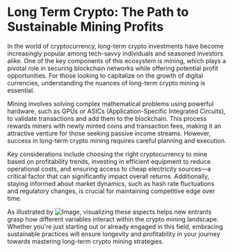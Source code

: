 # Long Term Crypto: The Path to Sustainable Mining Profits

In the world of cryptocurrency, long-term crypto investments have become increasingly popular among tech-savvy individuals and seasoned investors alike. One of the key components of this ecosystem is mining, which plays a pivotal role in securing blockchain networks while offering potential profit opportunities. For those looking to capitalize on the growth of digital currencies, understanding the nuances of long-term crypto mining is essential.

Mining involves solving complex mathematical problems using powerful hardware, such as GPUs or ASICs (Application-Specific Integrated Circuits), to validate transactions and add them to the blockchain. This process rewards miners with newly minted coins and transaction fees, making it an attractive venture for those seeking passive income streams. However, success in long-term crypto mining requires careful planning and execution.

Key considerations include choosing the right cryptocurrency to mine based on profitability trends, investing in efficient equipment to reduce operational costs, and ensuring access to cheap electricity sources—a critical factor that can significantly impact overall returns. Additionally, staying informed about market dynamics, such as hash rate fluctuations and regulatory changes, is crucial for maintaining competitive edge over time.

As illustrated by ![Image](https://github.com/user-attachments/assets/b6e7b7a2-655e-4d44-8baa-20c566a3cb65), visualizing these aspects helps new entrants grasp how different variables interact within the crypto mining landscape. Whether you're just starting out or already engaged in this field, embracing sustainable practices will ensure longevity and profitability in your journey towards mastering long-term crypto mining strategies.